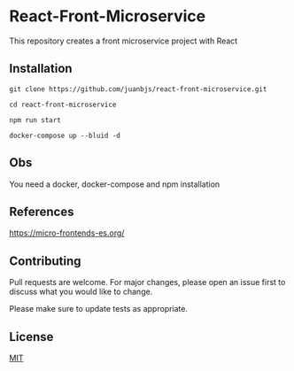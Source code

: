# React-Front-Microservice

This repository creates a front microservice project with React

## Installation

```git
git clone https://github.com/juanbjs/react-front-microservice.git

cd react-front-microservice

npm run start

docker-compose up --bluid -d
```

## Obs

You need a docker, docker-compose and npm installation

## References

https://micro-frontends-es.org/

## Contributing

Pull requests are welcome. For major changes, please open an issue first to discuss what you would like to change.

Please make sure to update tests as appropriate.

## License

[MIT](https://choosealicense.com/licenses/mit/)